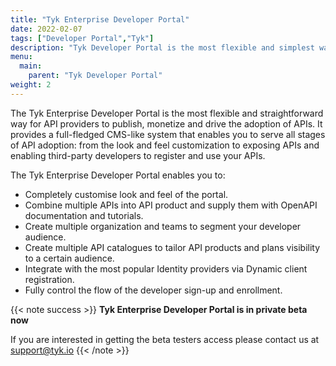 ```yaml
---
title: "Tyk Enterprise Developer Portal"
date: 2022-02-07
tags: ["Developer Portal","Tyk"]
description: "Tyk Developer Portal is the most flexible and simplest way for API providers to publish, monetise and drive the adoption of APIs"
menu:
  main:
    parent: "Tyk Developer Portal"
weight: 2
---
```


The Tyk Enterprise Developer Portal is the most flexible and straightforward way for API providers to publish, monetize and drive the adoption of APIs. It provides a full-fledged CMS-like system that enables you to serve all stages of API adoption: from the look and feel customization to exposing APIs and enabling third-party developers to register and use your APIs.

The Tyk Enterprise Developer Portal enables you to:

*   Completely customise look and feel of the portal.
*   Combine multiple APIs into API product and supply them with OpenAPI documentation and tutorials.
*   Create multiple organization and teams to segment your developer audience.
*   Create multiple API catalogues to tailor API products and plans visibility to a certain audience.
*   Integrate with the most popular Identity providers via Dynamic client registration.
*   Fully control the flow of the developer sign-up and enrollment.

{{< note success >}}
**Tyk Enterprise Developer Portal is in private beta now**  

If you are interested in getting the beta testers access please contact us at support@tyk.io
{{< /note >}}